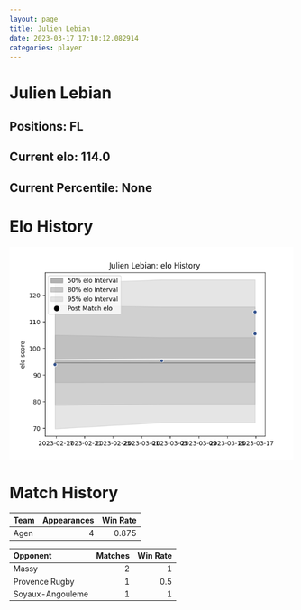 ```yaml
---  
layout: page  
title: Julien Lebian  
date: 2023-03-17 17:10:12.082914  
categories: player  
---
```

# Julien Lebian

## Positions: FL

## Current elo: 114.0

## Current Percentile: None

# Elo History


![elo history](history_JulienLebian.png)
# Match History


| Team   |   Appearances |   Win Rate |
|:-------|--------------:|-----------:|
| Agen   |             4 |      0.875 |

| Opponent         |   Matches |   Win Rate |
|:-----------------|----------:|-----------:|
| Massy            |         2 |        1   |
| Provence Rugby   |         1 |        0.5 |
| Soyaux-Angouleme |         1 |        1   |